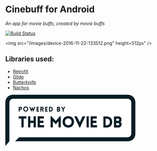# Cinebuff for Android

_An app for movie buffs, created by movie buffs_

[![Build Status](https://travis-ci.com/ericcarboni/cinebuff.svg?token=61Ym8kNCNCjeXiMsgThk&branch=dev)](https://travis-ci.com/ericcarboni/cinebuff)

<img src="/images/device-2016-11-22-133512.png" height=512px" />

## Libraries used:
* [Retrofit](https://square.github.io/retrofit/)
* [Glide](https://github.com/bumptech/glide)
* [Butterknife](http://jakewharton.github.io/butterknife/)
* [Nachos](https://github.com/hootsuite/nachos)

![Built by TMdB](/images/tmdb_logo.png)